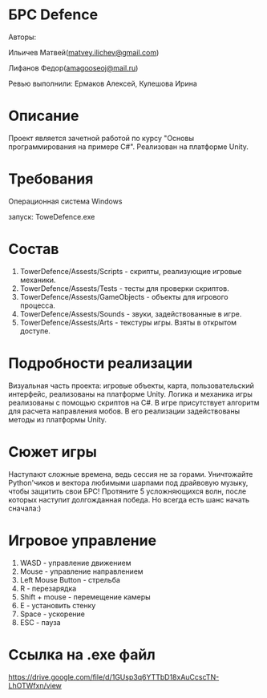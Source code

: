 # БРС Defence
Aвторы:

Ильичев Матвей(matvey.ilichev@gmail.com)

Лифанов Федор(amagooseoj@mail.ru)

Ревью выполнили: Ермаков Алексей, Кулешова Ирина

# Описание
Проект является зачетной работой по курсу "Основы программирования на примере C#". Реализован на платформе Unity.

# Требования
Операционная система Windows

запуск: ToweDefence.exe

# Состав

1. TowerDefence/Assests/Scripts - скрипты, реализующие игровые механики.
2. TowerDefence/Assests/Tests - тесты для проверки скриптов.
3. TowerDefence/Assests/GameObjects - объекты для игрового процесса.
4. TowerDefence/Assests/Sounds - звуки, задействованные в игре.
5. TowerDefence/Assests/Arts - текстуры игры. Взяты в открытом доступе.

# Подробности реализации

Визуальная часть проекта: игровые объекты, карта, пользовательский интерфейс, реализованы на платформе Unity.
Логика и механика игры реализованы с помощью скриптов на C#.
В игре присутствует алгоритм для расчета направления мобов. В его реализации задействованы методы из платформы Unity.

# Сюжет игры

Наступают сложные времена, ведь сессия не за горами.
Уничтожайте Python'чиков и вектора любимыми шарпами под драйвовую музыку, чтобы защитить свои БРС!
Протяните 5 усложняющихся волн, после которых наступит долгожданная победа. Но всегда есть шанс начать сначала:)

# Игровое управление
1. WASD - управление движением
2. Mouse - управление направлением
3. Left Mouse Button - стрельба
4. R - перезарядка
5. Shift + mouse - перемещение камеры
6. E - установить стенку
7. Space - ускорение
8. ESC - пауза

# Ссылка на .exe файл
https://drive.google.com/file/d/1GUsp3q6YTTbD18xAuCcscTN-LhOTWfxn/view
